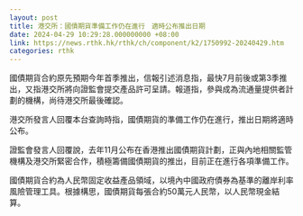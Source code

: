 ```yaml
---
layout: post
title: 港交所：國債期貨準備工作仍在進行　適時公布推出日期
date: 2024-04-29 10:29:28.000000000 +08:00
link: https://news.rthk.hk/rthk/ch/component/k2/1750992-20240429.htm
categories: rthk
---
```


國債期貨合約原先預期今年首季推出，信報引述消息指，最快7月前後或第3季推出，又指港交所將向證監會提交產品許可呈請。報道指，參與成為流通量提供者計劃的機構，尚待港交所最後確認。

港交所發言人回覆本台查詢時指，國債期貨的準備工作仍在進行，推出日期將適時公布。

證監會發言人回覆說，去年11月公布在香港推出國債期貨計劃，正與內地相關監管機構及港交所緊密合作，積極籌備國債期貨的推出，目前正在進行各項準備工作。

國債期貨合約為人民幣固定收益產品領域，以境內中國政府債券為基準的離岸利率風險管理工具。根據構思，國債期貨每張合約50萬元人民幣，以人民幣現金結算。
